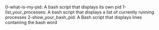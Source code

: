 0-what-is-my-pid: A bash script that displays its own pid
1-list_your_processes: A bash script that displays a list of currently running processes
2-show_your_bash_pid: A Bash script that displays lines containing the bash word
